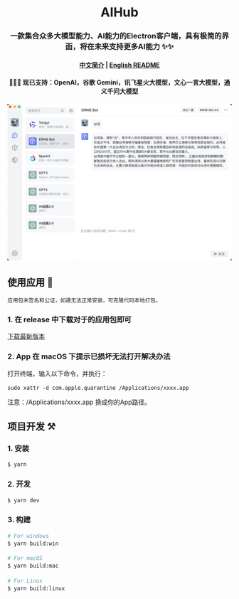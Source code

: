 <h1 align="center">AIHub</h1>
<h3 align="center">
一款集合众多大模型能力、AI能力的Electron客户端，具有极简的界面，将在未来支持更多AI能力 ✨✨
</h3>

<h4 align="center">

[中文简介](README-zh.md) | [English README](README.md)

</h4>

<h4 align="center">

🎉🎉🎉 现已支持：OpenAI，谷歌 Gemini，讯飞星火大模型，文心一言大模型，通义千问大模型

</h4>

![demo](/demo/demo-zh.png)

## 使用应用  🚀

`应用包未签名和公证，如遇无法正常安装，可克隆代码本地打包。`

### 1. 在 release 中下载对于的应用包即可

[下载最新版本](https://github.com/classfang/AIHub/releases)

### 2. App 在 macOS 下提示已损坏无法打开解决办法

打开终端，输入以下命令，并执行：

```shell
sudo xattr -d com.apple.quarantine /Applications/xxxx.app
```

注意：/Applications/xxxx.app 换成你的App路径。

## 项目开发  ⚒️

### 1. 安装

```bash
$ yarn
```

### 2. 开发

```bash
$ yarn dev
```

### 3. 构建

```bash
# For windows
$ yarn build:win

# For macOS
$ yarn build:mac

# For Linux
$ yarn build:linux
```
